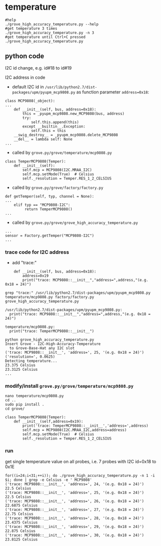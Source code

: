 # temperature

~~~ { .bash }
#help
./grove_high_accuracy_temperature.py --help
#get temperature 3 times
./grove_high_accuracy_temperature.py -n 3
#get temperature until Ctrl+C pressed
./grove_high_accuracy_temperature.py
~~~

## python code

I2C id change, e.g. id#18 to id#19

I2C address in code

- default I2C id in `/usr/lib/python2.7/dist-packages/upm/pyupm_mcp9808.py` as function parameter `address=0x18`:

~~~ { .python }
class MCP9808(_object):
...
    def __init__(self, bus, address=0x18):
        this = _pyupm_mcp9808.new_MCP9808(bus, address)
        try:
            self.this.append(this)
        except __builtin__.Exception:
            self.this = this
    __swig_destroy__ = _pyupm_mcp9808.delete_MCP9808
    __del__ = lambda self: None
...
~~~

- called by `grove.py/grove/temperature/mcp9808.py`

~~~ { .python }
class TemperMCP9808(Temper):
    def __init__(self):
        self.mcp = MCP9808(I2C.MRAA_I2C)
        self.mcp.setMode(True)  # Celsius
        self._resolution = Temper.RES_1_2_CELSIUS
~~~

- called by `grove.py/grove/factory/factory.py`

~~~ { .python }
def getTemper(self, typ, channel = None):
...
    elif typ == "MCP9808-I2C":
         return TemperMCP9808()
...
~~~

- called by `grove.py/grove/grove_high_accuracy_temperature.py`

~~~ { .python }
...
sensor = Factory.getTemper("MCP9808-I2C")
...
~~~

### trace code for I2C address

- add "trace:"

~~~ { .python }
    def __init__(self, bus, address=0x18):
        address=0x19
        print("trace: MCP9808::__init__","address=",address,"(e.g. 0x18 = 24)")
~~~

~~~ { .text }
grep "trace:" /usr/lib/python2.7/dist-packages/upm/pyupm_mcp9808.py temperature/mcp9808.py factory/factory.py grove_high_accuracy_temperature.py

/usr/lib/python2.7/dist-packages/upm/pyupm_mcp9808.py:
  print("trace: MCP9808::__init__","address=",address,"(e.g. 0x18 = 24)")

temperature/mcp9808.py:
  print("trace: TemperMCP9808::__init__")

python grove_high_accuracy_temperature.py 
Insert Grove - I2C-High-Accuracy-Temperature
  to Grove-Base-Hat any I2C slot
('trace: MCP9808::__init__', 'address=', 25, '(e.g. 0x18 = 24)')
('resolution=', 0.0625)
Detecting temperature...
23.375 Celsius
23.3125 Celsius
...
~~~

### modify/install `grove.py/grove/temperature/mcp9808.py`

~~~ { .bash }
nano temperature/mcp9808.py
cd ..
sudo pip install .
cd grove/
~~~

~~~ { .python }
class TemperMCP9808(Temper):
    def __init__(self,address=0x19):
        print('trace: TemperMCP9808::__init__','address=',address)
        self.mcp = MCP9808(I2C.MRAA_I2C,address=address)
        self.mcp.setMode(True)  # Celsius
        self._resolution = Temper.RES_1_2_CELSIUS
~~~

### run

get single temperature value on all probes, i.e. 7 probes with I2C id=0x18 to 0x1E

~~~ { .bash }
for((i=24;i<31;++i)); do ./grove_high_accuracy_temperature.py -n 1 -i $i; done | grep -e Celsius -e ' MCP9808'
('trace: MCP9808::__init__', 'address=', 24, '(e.g. 0x18 = 24)')
22.5 Celsius
('trace: MCP9808::__init__', 'address=', 25, '(e.g. 0x18 = 24)')
22.5 Celsius
('trace: MCP9808::__init__', 'address=', 26, '(e.g. 0x18 = 24)')
22.6875 Celsius
('trace: MCP9808::__init__', 'address=', 27, '(e.g. 0x18 = 24)')
22.75 Celsius
('trace: MCP9808::__init__', 'address=', 28, '(e.g. 0x18 = 24)')
23.4375 Celsius
('trace: MCP9808::__init__', 'address=', 29, '(e.g. 0x18 = 24)')
22.875 Celsius
('trace: MCP9808::__init__', 'address=', 30, '(e.g. 0x18 = 24)')
23.8125 Celsius
~~~
